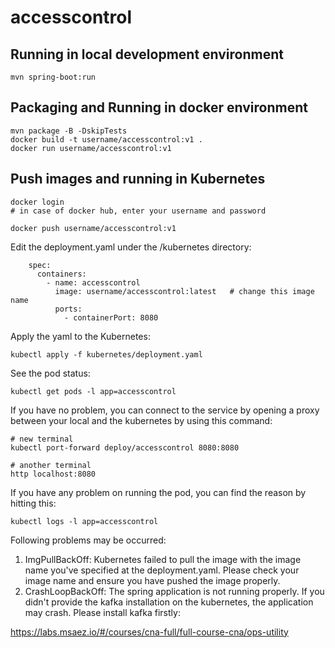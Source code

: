# accesscontrol

## Running in local development environment

```
mvn spring-boot:run
```

## Packaging and Running in docker environment

```
mvn package -B -DskipTests
docker build -t username/accesscontrol:v1 .
docker run username/accesscontrol:v1
```

## Push images and running in Kubernetes

```
docker login 
# in case of docker hub, enter your username and password

docker push username/accesscontrol:v1
```

Edit the deployment.yaml under the /kubernetes directory:
```
    spec:
      containers:
        - name: accesscontrol
          image: username/accesscontrol:latest   # change this image name
          ports:
            - containerPort: 8080

```

Apply the yaml to the Kubernetes:
```
kubectl apply -f kubernetes/deployment.yaml
```

See the pod status:
```
kubectl get pods -l app=accesscontrol
```

If you have no problem, you can connect to the service by opening a proxy between your local and the kubernetes by using this command:
```
# new terminal
kubectl port-forward deploy/accesscontrol 8080:8080

# another terminal
http localhost:8080
```

If you have any problem on running the pod, you can find the reason by hitting this:
```
kubectl logs -l app=accesscontrol
```

Following problems may be occurred:

1. ImgPullBackOff:  Kubernetes failed to pull the image with the image name you've specified at the deployment.yaml. Please check your image name and ensure you have pushed the image properly.
1. CrashLoopBackOff: The spring application is not running properly. If you didn't provide the kafka installation on the kubernetes, the application may crash. Please install kafka firstly:

https://labs.msaez.io/#/courses/cna-full/full-course-cna/ops-utility


